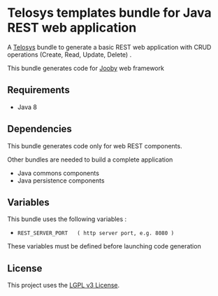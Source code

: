 # Telosys templates bundle for Java REST web application

A [Telosys](http://www.telosys.org) bundle to generate a basic REST web application 
with CRUD operations (Create, Read, Update, Delete) .

This bundle generates code for [Jooby](https://jooby.io/) web framework

## Requirements

- Java 8


## Dependencies

This bundle generates code only for web REST components.

Other bundles are needed to build a complete application

- Java commons components
- Java persistence components

## Variables

This bundle uses the following variables :

- `REST_SERVER_PORT   ( http server port, e.g. 8080 )`  

These variables must be defined before launching code generation



## License

This project uses the [LGPL v3 License](https://www.gnu.org/licenses/lgpl-3.0.en.html).